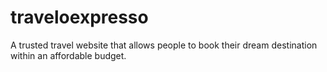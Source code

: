 # traveloexpresso
A trusted travel website that allows people to book their dream destination within an affordable budget.
